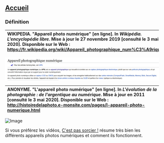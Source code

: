## [Accueil](index.md)


### Définition

| WIKIPEDIA. "Appareil photo numérique" [en ligne]. In *Wikipédia. L'encyclopédie libre*. Mise à jour le 27 novembre 2019 [consulté le 3 mai 2020]. Disponible sur le Web : <https://fr.wikipedia.org/wiki/Appareil_photographique_num%C3%A9rique> |
| :--------------------------------------------------------------------------------------------------- |

![Image](images/définitionWikipédia.png)


| ANONYME. "L'appareil photo numérique" [en ligne]. In *L'évolution de la photographie : de l'argentique au numérique*. Mise à jour en 2011 [consulté le 3 mai 2020]. Disponible sur le Web : <http://histoiredelaphoto.e-monsite.com/pages/l-appareil-photo-numerique.html> |
| :----------------------------------------------------------------------------------------------------------------------------------------- |


![Image](images/définition1.png)





Si vous préférez les vidéos, [C'est pas sorcier !](https://www.youtube.com/watch?v=l9yCIbvD2S0) résume très bien les différents appareils photos numériques et comment ils fonctionnent.
